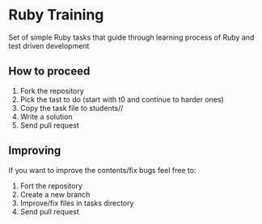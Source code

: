 # Ruby Training

Set of simple Ruby tasks that guide through learning process of Ruby and test
driven development

## How to proceed

1. Fork the repository
1. Pick the tast to do (start with t0 and continue to harder ones)
1. Copy the task file to students/<your login>/
1. Write a solution
1. Send pull request

## Improving

If you want to improve the contents/fix bugs feel free to:

1. Fort the repository
1. Create a new branch
1. Improve/fix files in tasks directory
1. Send pull request

